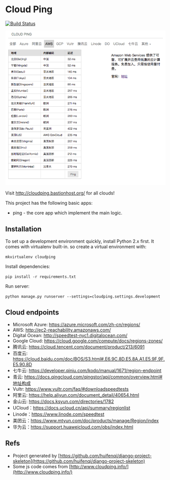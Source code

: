 # Cloud Ping

[![Build Status](https://travis-ci.org/bastionhost/cloudping.png?branch=master)](https://travis-ci.org/bastionhost/cloudping)

![demo](./screenshoot.png)

Visit http://cloudping.bastionhost.org/ for all clouds!

This project has the following basic apps:

* ping - the core app which implement the main logic.

## Installation

To set up a development environment quickly, install Python 2.x first. It
comes with virtualenv built-in. so create a virtual environment with:

`mkvirtualenv cloudping`

Install dependencies:

`pip install -r requirements.txt`

Run server:

`python manage.py runserver --settings=cloudping.settings.development`

## Cloud endpoints

* Microsoft Azure: https://azure.microsoft.com/zh-cn/regions/
* AWS: http://ec2-reachability.amazonaws.com/
* Digital Ocean: http://speedtest-nyc1.digitalocean.com/
* Google Cloud: https://cloud.google.com/compute/docs/regions-zones/
* 腾讯云: https://cloud.tencent.com/document/product/213/6091
* 百度云: https://cloud.baidu.com/doc/BOS/S3.html#.E6.9C.8D.E5.8A.A1.E5.9F.9F.E5.90.8D
* 七牛云: https://developer.qiniu.com/kodo/manual/1671/region-endpoint
* 青云: https://docs.qingcloud.com/qingstor/api/common/overview.html#地址构成
* Vultr: https://www.vultr.com/faq/#downloadspeedtests
* 阿里云: https://help.aliyun.com/document_detail/40654.html
* 金山云: https://docs.ksyun.com/directories/1782
* UCloud：https://docs.ucloud.cn/api/summary/regionlist
* Linode：https://www.linode.com/speedtest
* 美团云：https://www.mtyun.com/doc/products/manage/Region/index
* 华为云：https://support.huaweicloud.com/obs/index.html

## Refs

* Project generated by [https://github.com/huifenqi/django-project-skeleton](https://github.com/huifenqi/django-project-skeleton)
* Some js code comes from [http://www.cloudping.info/](http://www.cloudping.info/)
